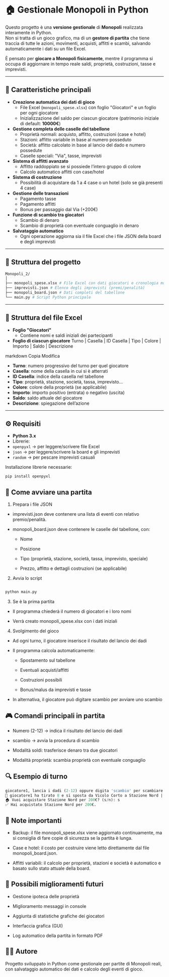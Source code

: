 # 🏠 Gestionale Monopoli in Python

Questo progetto è una **versione gestionale** di **Monopoli** realizzata interamente in Python.  
Non si tratta di un gioco grafico, ma di un **gestore di partita** che tiene traccia di tutte le azioni, movimenti, acquisti, affitti e scambi, salvando automaticamente i dati su un file Excel.

È pensato per **giocare a Monopoli fisicamente**, mentre il programma si occupa di aggiornare in tempo reale saldi, proprietà, costruzioni, tasse e imprevisti.

---

## 📜 Caratteristiche principali

- **Creazione automatica dei dati di gioco**
  - File Excel (`monopoli_spese.xlsx`) con foglio "Giocatori" e un foglio per ogni giocatore
  - Inizializzazione del saldo per ciascun giocatore (patrimonio iniziale di default: **10000€**)
- **Gestione completa delle caselle del tabellone**
  - Proprietà normali: acquisto, affitto, costruzioni (case e hotel)
  - Stazioni: affitto variabile in base al numero posseduto
  - Società: affitto calcolato in base al lancio del dado e numero possedute
  - Caselle speciali: "Via", tasse, imprevisti
- **Sistema di affitti avanzato**
  - Affitto raddoppiato se si possiede l’intero gruppo di colore
  - Calcolo automatico affitti con case/hotel
- **Sistema di costruzione**
  - Possibilità di acquistare da 1 a 4 case o un hotel (solo se già presenti 4 case)
- **Gestione delle transazioni**
  - Pagamento tasse
  - Pagamento affitti
  - Bonus per passaggio dal Via (+200€)
- **Funzione di scambio tra giocatori**
  - Scambio di denaro
  - Scambio di proprietà con eventuale conguaglio in denaro
- **Salvataggio automatico**
  - Ogni operazione aggiorna sia il file Excel che i file JSON della board e degli imprevisti

---

## 📂 Struttura del progetto
```bash
Monopoli_2/
│
├── monopoli_spese.xlsx # File Excel con dati giocatori e cronologia mosse
├── imprevisti.json # Elenco degli imprevisti (premi/penalità)
├── monopoli_board.json # Dati completi del tabellone
└── main.py # Script Python principale
```
---

## 📑 Struttura del file Excel

- **Foglio "Giocatori"**
  - Contiene nomi e saldi iniziali dei partecipanti
- **Foglio di ciascun giocatore**
Turno | Casella | ID Casella | Tipo | Colore | Importo | Saldo | Descrizione

markdown
Copia
Modifica
- **Turno**: numero progressivo del turno per quel giocatore
- **Casella**: nome della casella in cui si è atterrati
- **ID Casella**: indice della casella nel tabellone
- **Tipo**: proprietà, stazione, società, tassa, imprevisto...
- **Colore**: colore della proprietà (se applicabile)
- **Importo**: importo positivo (entrata) o negativo (uscita)
- **Saldo**: saldo attuale del giocatore
- **Descrizione**: spiegazione dell’azione

---

## ⚙️ Requisiti

- **Python 3.x**
- Librerie:
- `openpyxl` → per leggere/scrivere file Excel
- `json` → per leggere/scrivere la board e gli imprevisti
- `random` → per pescare imprevisti casuali

Installazione librerie necessarie:
```bash
pip install openpyxl
```

## 🚀 Come avviare una partita
1) Prepara i file JSON

- imprevisti.json deve contenere una lista di eventi con relativo premio/penalità.

- monopoli_board.json deve contenere le caselle del tabellone, con:

    - Nome

    - Posizione

    - Tipo (proprietà, stazione, società, tassa, imprevisto, speciale)

    - Prezzo, affitto e dettagli costruzioni (se applicabile)

2) Avvia lo script

```bash

python main.py
```

3) Se è la prima partita

- Il programma chiederà il numero di giocatori e i loro nomi

- Verrà creato monopoli_spese.xlsx con i dati iniziali

4) Svolgimento del gioco

- Ad ogni turno, il giocatore inserisce il risultato del lancio dei dadi

- Il programma calcola automaticamente:

    - Spostamento sul tabellone

    - Eventuali acquisti/affitti

    - Costruzioni possibili

    -  Bonus/malus da imprevisti e tasse

- In alternativa, il giocatore può digitare scambio per avviare uno scambio

## 🎮 Comandi principali in partita
- Numero (2-12) → indica il risultato del lancio dei dadi

- scambio → avvia la procedura di scambio

- Modalità soldi: trasferisce denaro tra due giocatori

- Modalità proprietà: scambia proprietà con eventuale conguaglio

## 🔍 Esempio di turno
```sql
giocatore1, lancia i dadi (2-12) oppure digita 'scambio' per scambiare: 8
🎲 giocatore1 ha tirato 8 e si sposta da Vicolo Corto a Stazione Nord | tipo: stazione | colore: NA | proprietario: None
🏠 Vuoi acquistare Stazione Nord per 200€? (s/n): s
✅ Hai acquistato Stazione Nord per 200€.
```
## 📌 Note importanti
- Backup: il file monopoli_spese.xlsx viene aggiornato continuamente, ma si consiglia di fare copie di sicurezza se la partita è lunga.

- Case e hotel: il costo per costruire viene letto direttamente dal file monopoli_board.json.

- Affitti variabili: il calcolo per proprietà, stazioni e società è automatico e basato sullo stato attuale della board.

## 🔮 Possibili miglioramenti futuri
 - Gestione ipoteca delle proprietà

 - Miglioramento messaggi in console

 - Aggiunta di statistiche grafiche dei giocatori

 - Interfaccia grafica (GUI)

 - Log automatico della partita in formato PDF

## 👨‍💻 Autore
Progetto sviluppato in Python come gestionale per partite di Monopoli reali, con salvataggio automatico dei dati e calcolo degli eventi di gioco.